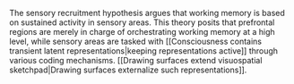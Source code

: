 The sensory recruitment hypothesis argues that working memory is based on sustained activity in sensory areas. This theory posits that prefrontal regions are merely in charge of orchestrating working memory at a high level, while sensory areas are tasked with [[Consciousness contains transient latent representations|keeping representations active]] through various coding mechanisms. [[Drawing surfaces extend visuospatial sketchpad|Drawing surfaces externalize such representations]].